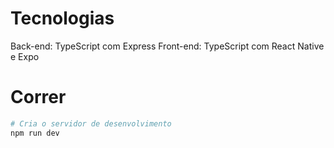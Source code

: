 # Tecnologias
Back-end: TypeScript com Express
Front-end: TypeScript com React Native e Expo

# Correr
```bash
# Cria o servidor de desenvolvimento
npm run dev
```
